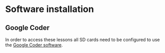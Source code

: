 # Software installation

## Google Coder
In order to access these lessons all SD cards need to be configured to use the [Google Coder software](http://googlecreativelab.github.io/coder/).

